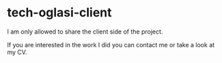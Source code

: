 # tech-oglasi-client
I am only allowed to share the client side of the project.

If you are interested in the work I did you can contact me or take a look at my CV.
